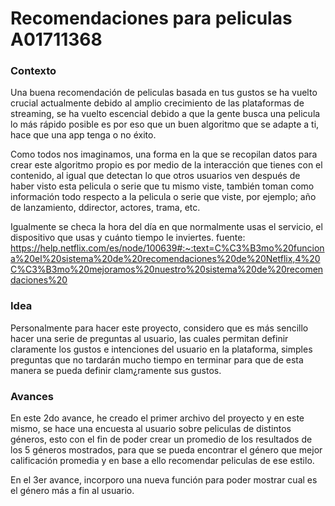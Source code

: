 # Recomendaciones para peliculas   A01711368
### Contexto
Una buena recomendación de peliculas basada en tus gustos se ha vuelto crucial actualmente debido al amplio crecimiento de las plataformas de streaming, se ha vuelto escencial debido a que la gente busca una pelicula lo más rápido posible es por eso que un buen algoritmo que se adapte a ti, hace que una app tenga o no éxito.

Como todos nos imaginamos, una forma en la que se recopilan datos para crear este algoritmo propio es por medio de la interacción que tienes con el contenido, al igual que detectan lo que otros usuarios ven después de haber visto esta pelicula o serie que tu mismo viste, también toman como información todo respecto a la pelicula o serie que viste, por ejemplo; año de lanzamiento, ddirector, actores, trama, etc.

Igualmente se checa la hora del día en que normalmente usas el servicio, el dispositivo que usas y cuánto tiempo le inviertes. fuente: https://help.netflix.com/es/node/100639#:~:text=C%C3%B3mo%20funciona%20el%20sistema%20de%20recomendaciones%20de%20Netflix,4%20C%C3%B3mo%20mejoramos%20nuestro%20sistema%20de%20recomendaciones%20

### Idea
Personalmente para hacer este proyecto, considero que es más sencillo hacer una serie de preguntas al usuario, las cuales permitan definir claramente los gustos e intenciones del usuario en la plataforma, simples preguntas que no tardarán mucho tiempo en terminar para que de esta manera se pueda definir clam¿ramente sus gustos.

### Avances
En este 2do avance, he creado el primer archivo del proyecto y en este mismo, se hace una encuesta al usuario sobre peliculas de distintos géneros, esto con el fin de poder crear un promedio de los resultados de los 5 géneros mostrados, para que se pueda encontrar el género que mejor calificación promedia y en base a ello recomendar peliculas de ese estilo.

En el 3er avance, incorporo una nueva función para poder mostrar cual es el género más a fin al usuario.
